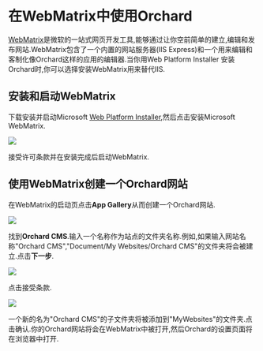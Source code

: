 # 在WebMatrix中使用Orchard

[WebMatrix](http://www.microsoft.com/web/webmatrix/)是微软的一站式网页开发工具,能够通过让你空前简单的建立,编辑和发布网站.WebMatrix包含了一个内置的网站服务器\(IIS Express\)和一个用来编辑和客制化像Orchard这样的应用的编辑器.当你用Web Platform Installer 安装Orchard时,你可以选择安装WebMatrix用来替代IIS.

## 安装和启动WebMatrix

下载安装并启动Microsoft [Web Platform Installer](https://www.microsoft.com/web/downloads/platform.aspx),然后点击安装Microsoft WebMatrix.

![](http://docs.orchardproject.net/en/latest/Upload/screenshots/install_selectorWebMatrix.png)

接受许可条款并在安装完成后启动WebMatrix.

## 使用WebMatrix创建一个Orchard网站

在WebMatrix的启动页点击**App Gallery**从而创建一个Orchard网站.

![](http://docs.orchardproject.net/en/latest/Upload/screenshots_675/webmatrix_start_675.png)

找到**Orchard CMS**.输入一个名称作为站点的文件夹名称.例如,如果输入网站名称"Orchard CMS","Document/My Websites/Orchard CMS"的文件夹将会被建立.点击**下一步**.

![](http://docs.orchardproject.net/en/latest/Upload/screenshots_675/webmatrix_select_orchard_675.png)

点击接受条款.

![](http://docs.orchardproject.net/en/latest/Upload/screenshots_675/webmatrix_orchard_eula_675.png)

一个新的名为"Orchard CMS"的子文件夹将被添加到"MyWebsites"的文件夹.点击确认.你的Orchard网站将会在WebMatrix中被打开,然后Orchard的设置页面将在浏览器中打开.

